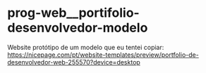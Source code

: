 # prog-web__portifolio-desenvolvedor-modelo
Website protótipo de um modelo que eu tentei copiar: https://nicepage.com/pt/website-templates/preview/portfolio-de-desenvolvedor-web-255570?device=desktop
